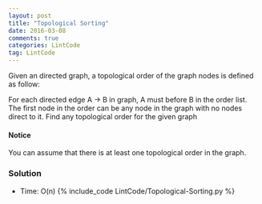 ```yaml
---
layout: post
title: "Topological Sorting"
date: 2016-03-08
comments: true
categories: LintCode
tag: LintCode 
---
```


Given an directed graph, a topological order of the graph nodes is defined as follow:

For each directed edge A -> B in graph, A must before B in the order list.
The first node in the order can be any node in the graph with no nodes direct to it.
Find any topological order for the given graph

#### Notice

You can assume that there is at least one topological order in the graph.

<!--more-->
### Solution
* Time: O(n)
{% include_code LintCode/Topological-Sorting.py %}
